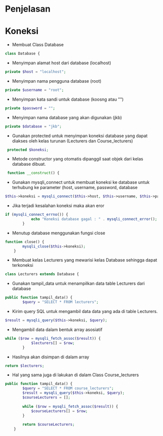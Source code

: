 # Penjelasan 

# Koneksi

- Membuat Class Database

```php
class Database {
```

- Menyimpan alamat host dari database (localhost)

```php
private $host = "localhost";
```

- Menyimpan nama pengguna database (root)

```php
private $username = "root";
```

- Menyimpan kata sandi untuk database (koosng atau "")

```php
private $password = "";
```

- Menyimpan nama database yang akan digunakan (jkb)

```php
private $database = "jkb";
```

- Gunakan protected untuk menyimpan koneksi database yang dapat diakses oleh kelas turunan (Lecturers dan Course_lecturers)

```php
 protected $koneksi;
```

- Metode constructor yang otomatis dipanggil saat objek dari kelas database dibuat.

```php
 function __construct() {
```

- Gunakan mysqli_connect untuk membuat koneksi ke database untuk terhubung ke parameter (host, username, password, database

```php
$this->koneksi = mysqli_connect($this->host, $this->username, $this->password, $this->database);
```

- Jika terjadi kesalahan koneksi maka akan eror

```php
if (mysqli_connect_errno()) {
            echo "Koneksi database gagal : " . mysqli_connect_error();
        }
```

- Menutup database menggunakan fungsi close

```php
function close() {
        mysqli_close($this->koneksi);
    }
```

- Membuat kelas Lecturers yang mewarisi kelas Database sehingga dapat terkoneksi

```php
class Lecturers extends Database {
```

- Gunakan tampil_data untuk menampilkan data table Lecturers dari database

```php
public function tampil_data() {
        $query = "SELECT * FROM lecturers";
```

- Kirim query SQL untuk mengambil data data yang ada di table Lecturers.

```php
$result = mysqli_query($this->koneksi, $query);
```

- Mengambil data dalam bentuk array asosiatif

```php
while ($row = mysqli_fetch_assoc($result)) {
            $lecturers[] = $row; 
        }
```

- Hasilnya akan disimpan di dalam array

```php
return $lecturers;
```

- Hal yang sama juga di lakukan di dalam Class Course_lecturers

```php
public function tampil_data() {
        $query = "SELECT * FROM course_lecturers";
        $result = mysqli_query($this->koneksi, $query);
        $courseLecturers = [];
        
        while ($row = mysqli_fetch_assoc($result)) {
            $courseLecturers[] = $row; 
        }
        
        return $courseLecturers; 
    }
```
